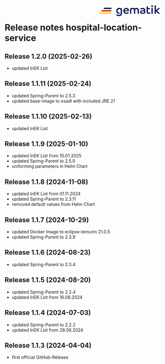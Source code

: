 <img align="right" width="200" height="37" src="media/Gematik_Logo_Flag.png"/> <br/>

# Release notes hospital-location-service

## Release 1.2.0 (2025-02-26)

- updated InEK List

## Release 1.1.11 (2025-02-24)

- updated Spring-Parent to 2.5.3
- updated base-image to osadl with included JRE 21

## Release 1.1.10 (2025-02-13)

- updated InEK List

## Release 1.1.9 (2025-01-10)

- updated InEK List from 10.01.2025
- updated Spring-Parent to 2.5.0
- uniforming parameters in Helm Chart

## Release 1.1.8 (2024-11-08)

- updated InEK List from 01.11.2024
- updated Spring-Parent to 2.3.11
- removed default values from Helm Chart

## Release 1.1.7 (2024-10-29)

- updated Docker Image to eclipse-temurin 21.0.5
- updated Spring-Parent to 2.3.9

## Release 1.1.6 (2024-08-23)

- updated Spring-Parent to 2.3.4

## Release 1.1.5 (2024-08-20)

- updated Spring-Parent to 2.2.4
- updated InEK List from 16.08.2024

## Release 1.1.4 (2024-07-03)

- updated Spring-Parent to 2.2.2
- updated InEK List from 28.06.2024

## Release 1.1.3 (2024-04-04)

- first official GitHub-Release
